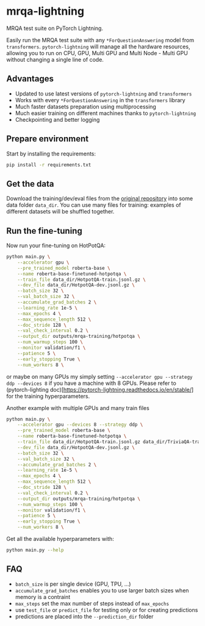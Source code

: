 # mrqa-lightning

MRQA test suite on PyTorch Lightning.

Easily run the MRQA test suite with any `*ForQuestionAnswering` model from `transformers`.
`pytorch-lightning` will manage all the hardware resources, allowing you to run on CPU, GPU,
Multi GPU and Multi Node - Multi GPU without changing a single line of code.

## Advantages

- Updated to use latest versions of `pytorch-lightning` and `transformers`
- Works with every `*ForQuestionAnswering` in the `transformers` library
- Much faster datasets preparation using multiprocessing
- Much easier training on different machines thanks to `pytorch-lightning`
- Checkpointing and better logging

## Prepare environment

Start by installing the requirements:
```bash
pip install -r requirements.txt
```

## Get the data

Download the training/dev/eval files from the
[original repository](https://github.com/mrqa/MRQA-Shared-Task-2019#datasets) into some
data folder `data_dir`. You can use many files for training: examples of different datasets
will be shuffled together.

## Run the fine-tuning

Now run your fine-tuning on HotPotQA:
```bash
python main.py \
    --accelerator gpu \
    --pre_trained_model roberta-base \
    --name roberta-base-finetuned-hotpotqa \
    --train_file data_dir/HotpotQA-train.jsonl.gz \
    --dev_file data_dir/HotpotQA-dev.jsonl.gz \
    --batch_size 32 \
    --val_batch_size 32 \
    --accumulate_grad_batches 2 \
    --learning_rate 1e-5 \
    --max_epochs 4 \
    --max_sequence_length 512 \
    --doc_stride 128 \
    --val_check_interval 0.2 \
    --output_dir outputs/mrqa-training/hotpotqa \
    --num_warmup_steps 100 \
    --monitor validation/f1 \
    --patience 5 \
    --early_stopping True \
    --num_workers 8 \
```

or maybe on many GPUs my simply setting `--accelerator gpu --strategy ddp --devices 8` if you have a machine with 8 GPUs.
Please refer to (pytorch-lighting doc)[https://pytorch-lightning.readthedocs.io/en/stable/] for the training hyperparameters.

Another example with multiple GPUs and many train files
```bash
python main.py \
    --accelerator gpu --devices 8 --strategy ddp \
    --pre_trained_model roberta-base \
    --name roberta-base-finetuned-hotpotqa \
    --train_file data_dir/HotpotQA-train.jsonl.gz data_dir/TriviaQA-train.jsonl.gz \
    --dev_file data_dir/HotpotQA-dev.jsonl.gz \
    --batch_size 32 \
    --val_batch_size 32 \
    --accumulate_grad_batches 2 \
    --learning_rate 1e-5 \
    --max_epochs 4 \
    --max_sequence_length 512 \
    --doc_stride 128 \
    --val_check_interval 0.2 \
    --output_dir outputs/mrqa-training/hotpotqa \
    --num_warmup_steps 100 \
    --monitor validation/f1 \
    --patience 5 \
    --early_stopping True \
    --num_workers 8 \
```

Get all the available hyperparameters with:

```bash
python main.py --help
```



## FAQ
- `batch_size` is per single device (GPU, TPU, ...)
- `accumulate_grad_batches` enables you to use larger batch sizes when memory is a contraint
- `max_steps` set the max number of steps instead of `max_epochs`
- use `test_file` or `predict_file` for testing only or for creating predictions
- predictions are placed into the `--prediction_dir` folder
